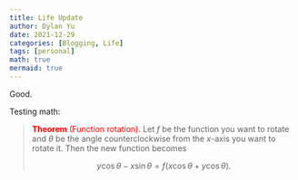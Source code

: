 ```yaml
---
title: Life Update
author: Dylan Yu
date: 2021-12-29
categories: [Blogging, Life]
tags: [personal]
math: true
mermaid: true
---
```


Good.

Testing math:
> <font color='red'>**Theorem** (Function rotation).</font> Let $f$ be the function you want to rotate and $\theta$ be the angle counterclockwise from the $x$-axis you want to rotate it. Then the new function becomes
> 
> $$y\cos \theta-x\sin \theta=f\left(x\cos \theta+y\cos \theta\right).$$
